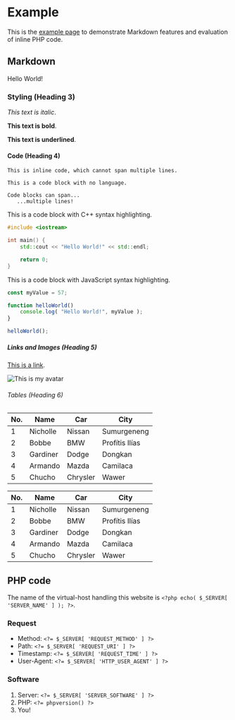 # Example

This is the [example page](/example) to demonstrate Markdown features and evaluation of inline PHP code.

## Markdown

Hello World!

### Styling (Heading 3)

*This text is italic*.

**This text is bold**.

__This text is underlined__.

#### Code (Heading 4)

`This is inline code, which cannot span multiple lines.`

```
This is a code block with no language.

Code blocks can span...
   ...multiple lines!
```

This is a code block with C++ syntax highlighting.

```cpp
#include <iostream>

int main() {
	std::cout << "Hello World!" << std::endl;

	return 0;
}
```

This is a code block with JavaScript syntax highlighting.

```js
const myValue = 57;

function helloWorld()
	console.log( "Hello World!", myValue );
}

helloWorld();
```

##### Links and Images (Heading 5)

[This is a link](/).

![This is my avatar](/image/avatar/circle-128.webp)

###### Tables (Heading 6)

| No. | Name    | Car      | City            |
| --- | ------- | -------- | --------------- |
| 1   | Nicholle | Nissan   | Sumurgeneng    |
| 2   | Bobbe    | BMW      | Profítis Ilías |
| 3   | Gardiner | Dodge    | Dongkan        |
| 4   | Armando  | Mazda    | Camilaca       |
| 5   | Chucho   | Chrysler | Wawer          |

No. | Name | Car | City
--- | --- | --- | ---
1 | Nicholle | Nissan | Sumurgeneng
2 | Bobbe | BMW | Profítis Ilías
3 | Gardiner | Dodge | Dongkan
4 | Armando | Mazda | Camilaca
5 | Chucho | Chrysler | Wawer

## PHP code

The name of the virtual-host handling this website is `<?php echo( $_SERVER[ 'SERVER_NAME' ] ); ?>`.

### Request

* Method: `<?= $_SERVER[ 'REQUEST_METHOD' ] ?>`
* Path: `<?= $_SERVER[ 'REQUEST_URI' ] ?>`
* Timestamp: `<?= $_SERVER[ 'REQUEST_TIME' ] ?>`
* User-Agent: `<?= $_SERVER[ 'HTTP_USER_AGENT' ] ?>`

### Software

1. Server: `<?= $_SERVER[ 'SERVER_SOFTWARE' ] ?>`
2. PHP: `<?= phpversion() ?>`
3. You!
